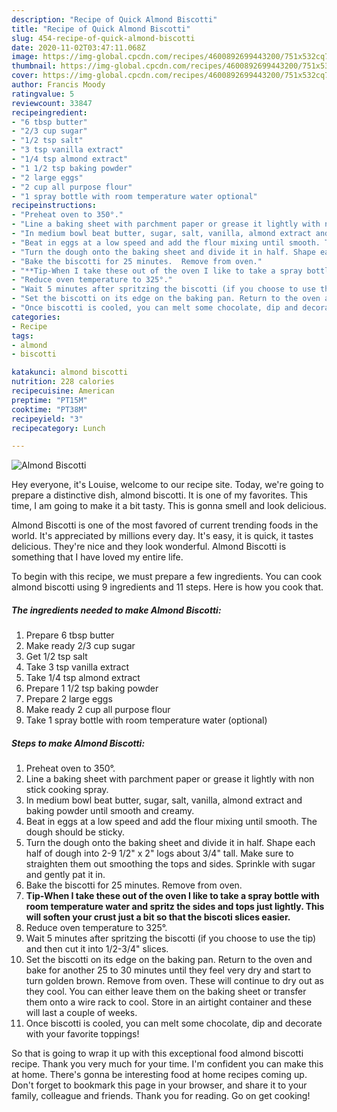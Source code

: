 ```yaml
---
description: "Recipe of Quick Almond Biscotti"
title: "Recipe of Quick Almond Biscotti"
slug: 454-recipe-of-quick-almond-biscotti
date: 2020-11-02T03:47:11.068Z
image: https://img-global.cpcdn.com/recipes/4600892699443200/751x532cq70/almond-biscotti-recipe-main-photo.jpg
thumbnail: https://img-global.cpcdn.com/recipes/4600892699443200/751x532cq70/almond-biscotti-recipe-main-photo.jpg
cover: https://img-global.cpcdn.com/recipes/4600892699443200/751x532cq70/almond-biscotti-recipe-main-photo.jpg
author: Francis Moody
ratingvalue: 5
reviewcount: 33847
recipeingredient:
- "6 tbsp butter"
- "2/3 cup sugar"
- "1/2 tsp salt"
- "3 tsp vanilla extract"
- "1/4 tsp almond extract"
- "1 1/2 tsp baking powder"
- "2 large eggs"
- "2 cup all purpose flour"
- "1 spray bottle with room temperature water optional"
recipeinstructions:
- "Preheat oven to 350°."
- "Line a baking sheet with parchment paper or grease it lightly with non stick cooking spray."
- "In medium bowl beat butter, sugar, salt, vanilla, almond extract and baking powder until smooth and creamy."
- "Beat in eggs at a low speed and add the flour mixing until smooth. The dough should be sticky."
- "Turn the dough onto the baking sheet and divide it in half. Shape each half of dough into 2-9 1/2&#34; x 2&#34; logs about 3/4&#34; tall. Make sure to straighten them out smoothing the tops and sides. Sprinkle with sugar and gently pat it in."
- "Bake the biscotti for 25 minutes.  Remove from oven."
- "**Tip-When I take these out of the oven I like to take a spray bottle with room temperature water and spritz the sides and tops just lightly. This will soften your crust just a bit so that the biscoti slices easier.**"
- "Reduce oven temperature to 325°."
- "Wait 5 minutes after spritzing the biscotti (if you choose to use the tip) and then cut it into 1/2-3/4&#34; slices."
- "Set the biscotti on its edge on the baking pan. Return to the oven and bake for another 25 to 30 minutes until they feel very dry and start to turn golden brown. Remove from oven. These will continue to dry out as they cool. You can either leave them on the baking sheet or transfer them onto a wire rack to cool. Store in an airtight container and these will last a couple of weeks."
- "Once biscotti is cooled, you can melt some chocolate, dip and decorate with your favorite toppings!"
categories:
- Recipe
tags:
- almond
- biscotti

katakunci: almond biscotti 
nutrition: 228 calories
recipecuisine: American
preptime: "PT15M"
cooktime: "PT38M"
recipeyield: "3"
recipecategory: Lunch

---
```



![Almond Biscotti](https://img-global.cpcdn.com/recipes/4600892699443200/751x532cq70/almond-biscotti-recipe-main-photo.jpg)

Hey everyone, it's Louise, welcome to our recipe site. Today, we're going to prepare a distinctive dish, almond biscotti. It is one of my favorites. This time, I am going to make it a bit tasty. This is gonna smell and look delicious.



Almond Biscotti is one of the most favored of current trending foods in the world. It's appreciated by millions every day. It's easy, it is quick, it tastes delicious. They're nice and they look wonderful. Almond Biscotti is something that I have loved my entire life.


To begin with this recipe, we must prepare a few ingredients. You can cook almond biscotti using 9 ingredients and 11 steps. Here is how you cook that.

<!--inarticleads1-->

##### The ingredients needed to make Almond Biscotti:

1. Prepare 6 tbsp butter
1. Make ready 2/3 cup sugar
1. Get 1/2 tsp salt
1. Take 3 tsp vanilla extract
1. Take 1/4 tsp almond extract
1. Prepare 1 1/2 tsp baking powder
1. Prepare 2 large eggs
1. Make ready 2 cup all purpose flour
1. Take 1 spray bottle with room temperature water (optional)




<!--inarticleads2-->

##### Steps to make Almond Biscotti:

1. Preheat oven to 350°.
1. Line a baking sheet with parchment paper or grease it lightly with non stick cooking spray.
1. In medium bowl beat butter, sugar, salt, vanilla, almond extract and baking powder until smooth and creamy.
1. Beat in eggs at a low speed and add the flour mixing until smooth. The dough should be sticky.
1. Turn the dough onto the baking sheet and divide it in half. Shape each half of dough into 2-9 1/2&#34; x 2&#34; logs about 3/4&#34; tall. Make sure to straighten them out smoothing the tops and sides. Sprinkle with sugar and gently pat it in.
1. Bake the biscotti for 25 minutes.  Remove from oven.
1. **Tip-When I take these out of the oven I like to take a spray bottle with room temperature water and spritz the sides and tops just lightly. This will soften your crust just a bit so that the biscoti slices easier.**
1. Reduce oven temperature to 325°.
1. Wait 5 minutes after spritzing the biscotti (if you choose to use the tip) and then cut it into 1/2-3/4&#34; slices.
1. Set the biscotti on its edge on the baking pan. Return to the oven and bake for another 25 to 30 minutes until they feel very dry and start to turn golden brown. Remove from oven. These will continue to dry out as they cool. You can either leave them on the baking sheet or transfer them onto a wire rack to cool. Store in an airtight container and these will last a couple of weeks.
1. Once biscotti is cooled, you can melt some chocolate, dip and decorate with your favorite toppings!




So that is going to wrap it up with this exceptional food almond biscotti recipe. Thank you very much for your time. I'm confident you can make this at home. There's gonna be interesting food at home recipes coming up. Don't forget to bookmark this page in your browser, and share it to your family, colleague and friends. Thank you for reading. Go on get cooking!
